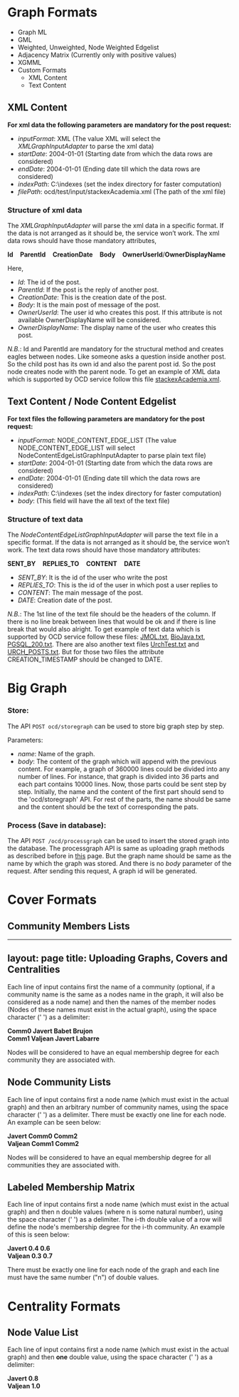# Graph Formats

* Graph ML
* GML
* Weighted, Unweighted, Node Weighted Edgelist
* Adjacency Matrix (Currently only with positive values)
* XGMML
* Custom Formats
  * XML Content
  * Text Content

## XML Content

**For xml data the following parameters are mandatory for the post request:**

* _inputFormat_: XML (The value XML will select the _XMLGraphInputAdapter_ to parse the xml data)
* _startDate_: 2004-01-01 (Starting date from which the data rows are considered)
* _endDate_: 2004-01-01 (Ending date till which the data rows are considered)
* _indexPath_: C:\indexes (set the index directory for faster computation)
* _filePath_: ocd/test/input/stackexAcademia.xml (The path of the xml file)

### Structure of xml data
The _XMLGraphInputAdapter_ will parse the xml data in a specific format. If the data is not arranged as it should be, the service won’t work. The xml data rows should have those mandatory attributes,

**Id**    **ParentId**    **CreationDate**    **Body**    **OwnerUserId**/**OwnerDisplayName**

Here,
* _Id_: The id of the post.
* _ParentId_: If the post is the reply of another post.
* _CreationDate_: This is the creation date of the post.
* _Body_: It is the main post of message of the post.
* _OwnerUserId_: The user id who creates this post. If this attribute is not available OwnerDisplayName will be considered.
* _OwnerDisplayName_: The display name of the user who creates this post.

_N.B._: Id and ParentId are mandatory for the structural method and creates eagles between nodes. Like someone asks a question inside another post. So the child post has its own id and also the parent post id. So the post node creates node with the parent node. To get an example of XML data which is supported by OCD service follow this file [stackexAcademia.xml](https://raw.githubusercontent.com/wiki/rwth-acis/REST-OCD-Services/demo/stackexAcademia.xml).


## Text Content / Node Content Edgelist
**For text files the following parameters are mandatory for the post request:**

* _inputFormat_: NODE_CONTENT_EDGE_LIST (The value NODE_CONTENT_EDGE_LIST will select NodeContentEdgeListGraphInputAdapter to parse plain text file)
* _startDate_: 2004-01-01 (Starting date from which the data rows are considered)
* _endDate_: 2004-01-01 (Ending date till which the data rows are considered)
* _indexPath_: C:\indexes (set the index directory for faster computation)
* _body_: (This field will have the all text of the text file)

### Structure of text data
The _NodeContentEdgeListGraphInputAdapter_ will parse the text file in a specific format. If the data is not arranged as it should be, the service won’t work. The text data rows should have those mandatory attributes:

**SENT_BY**    **REPLIES_TO**    **CONTENT**    **DATE**
* _SENT_BY_: It is the id of the user who write the post
* _REPLIES_TO_: This is the id of the user in which post a user replies to
* _CONTENT_: The main message of the post.
* _DATE_: Creation date of the post.

_N.B._: The 1st line of the text file should be the headers of the column. If there is no line break between lines that would be ok and if there is line break that would also alright. To get example of text data which is supported by OCD service follow these files: [JMOL.txt](https://raw.githubusercontent.com/wiki/rwth-acis/REST-OCD-Services/demo/JMOL.txt), [BioJava.txt](https://raw.githubusercontent.com/wiki/rwth-acis/REST-OCD-Services/demo/BioJava.txt), [PGSQL_200.txt](https://raw.githubusercontent.com/wiki/rwth-acis/REST-OCD-Services/demo/PGSQL_200.txt). There are also another text files [UrchTest.txt](https://raw.githubusercontent.com/wiki/rwth-acis/REST-OCD-Services/demo/UrchTest.txt) and [URCH_POSTS.txt](https://raw.githubusercontent.com/wiki/rwth-acis/REST-OCD-Services/demo/URCH_POSTS.txt). But for those two files the attribute CREATION_TIMESTAMP should be changed to DATE.


# Big Graph
### Store: 

The API `POST ocd/storegraph` can be used to store big graph step by step.

Parameters:
* _name_: Name of the graph.
* _body_: The content of the graph which will append with the previous content.
For example, a graph of 360000 lines could be divided into any number of lines. For instance, that graph is divided into 36 parts and each part contains 10000 lines. Now, those parts could be sent step by step. Initially, the name and the content of the first part should send to the 'ocd/storegraph' API. For rest of the parts, the name should be same and the content should be the text of corresponding the pats.

### Process (Save in database): 

The API `POST /ocd/processgraph` can be used to insert the stored graph into the database. The processgraph API is same as uploading graph methods as described before in [this](/REST-OCD-Services/pages/wiki/integration#upload) page. But the graph name should be same as the name by which the graph was stored. And there is no _body_ parameter of the request. After sending this request, A graph id will be generated.

# Cover Formats

## Community Members Lists
---
layout: page
title: Uploading Graphs, Covers and Centralities
---

Each line of input contains first the name of a community (optional, if a community name is the same as a nodes name in the graph, it will also be considered as a node name) and then the names of the member nodes (Nodes of these names must exist in the actual graph), using the space character (' ') as a delimiter:

**Comm0 Javert Babet Brujon**\
**Comm1 Valjean Javert Labarre**

Nodes will be considered to have an equal membership degree for each community they are associated with.

## Node Community Lists

Each line of input contains first a node name (which must exist in the actual graph) and then an arbitrary number of community names, using the space character (' ') as a delimiter. There must be exactly one line for each node. An example can be seen below:

**Javert Comm0 Comm2**\
**Valjean Comm1 Comm2**

Nodes will be considered to have an equal membership degree for all communities they are associated with.

## Labeled Membership Matrix

Each line of input contains first a node name (which must exist in the actual graph) and then n double values (where n is some natural number), using the space character (' ') as a delimiter. The i-th double value of a row will define the node's membership degree for the i-th community. An example of this is seen below:

**Javert 0.4 0.6**\
**Valjean 0.3 0.7**

There must be exactly one line for each node of the graph and each line must have the same number ("n") of double values.

# Centrality Formats

## Node Value List

Each line of input contains first a node name (which must exist in the actual graph) and then **one** double value, using the space character (' ') as a delimiter:

**Javert 0.8**\
**Valjean 1.0**